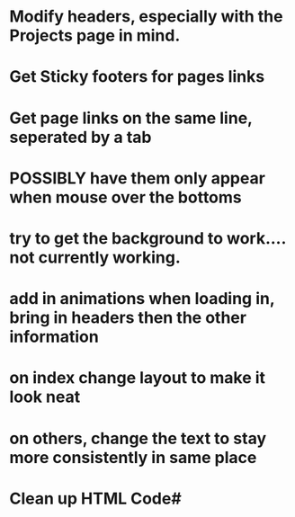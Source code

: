 # Modify headers, especially with the Projects page in mind. #
# Get Sticky footers for pages links #
# Get page links on the same line, seperated by a tab #
# POSSIBLY have them only appear when mouse over the bottoms #
# try to get the background to work.... not currently working. #
# add in animations when loading in, bring in headers then the other information #
# on index change layout to make it look neat #
# on others, change the text to stay more consistently in same place #
# Clean up HTML Code#
